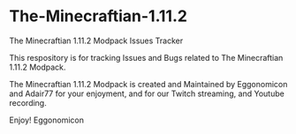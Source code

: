 # The-Minecraftian-1.11.2
The Minecraftian 1.11.2 Modpack Issues Tracker

This respository is for tracking Issues and Bugs related to The Minecraftian 1.11.2 Modpack.

The Minecraftian 1.11.2 Modpack is created and Maintained by Eggonomicon and Adair77 for your enjoyment, and for our Twitch streaming, and Youtube recording. 



Enjoy!
Eggonomicon
